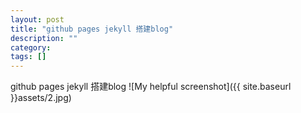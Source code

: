 ```yaml
---
layout: post
title: "github pages jekyll 搭建blog"
description: ""
category: 
tags: []
---
```

github pages jekyll 搭建blog
![My helpful screenshot]({{ site.baseurl }}assets/2.jpg)

